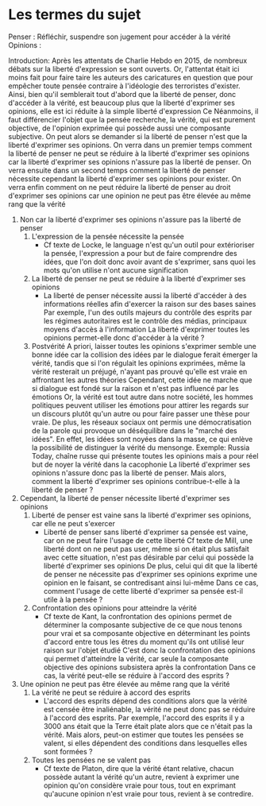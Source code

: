# Les termes du sujet
Penser : Réfléchir, suspendre son jugement pour accéder à la vérité
Opinions : 

Introduction: 
Après les attentats de Charlie Hebdo en 2015, de nombreux débats sur la liberté d'expression se sont ouverts. Or, l'attentat était ici moins fait pour faire taire les auteurs des caricatures en question que pour empêcher toute pensée contraire à l'idéologie des terroristes d'exister. Ainsi, bien qu'il semblerait tout d'abord que la liberté de penser, donc d'accéder à la vérité, est beaucoup plus que la liberté d'exprimer ses opinions, elle est ici réduite à la simple liberté d'expression Ce Néanmoins, il faut différencier l'objet que la pensée recherche, la vérité, qui est purement objective, de l'opinion exprimée qui possède aussi une composante subjective. On peut alors se demander si la liberté de penser n'est que la liberté d'exprimer ses opinions. On verra dans un premier temps comment la liberté de penser ne peut se réduire à la liberté d'exprimer ses opinions car la liberté d'exprimer ses opinions n'assure pas la liberté de penser. On verra ensuite dans un second temps comment la liberté de penser nécessite cependant la liberté d'exprimer ses opinions pour exister. On verra enfin comment on ne peut réduire la liberté de penser au droit d'exprimer ses opinions car une opinion ne peut pas être élevée au même rang que la vérité

1. Non car la liberté d'exprimer ses opinions n'assure pas la liberté de penser
	1. L'expression de la pensée nécessite la pensée
		- Cf texte de Locke, le language n'est qu'un outil pour extérioriser la pensée, l'expression a pour but de faire comprendre des idées, que l'on doit donc avoir avant de s'exprimer, sans quoi les mots qu'on utilise n'ont aucune signification
	2. La liberté de penser ne peut se réduire à la liberté d'exprimer ses opinions
		- La liberté de penser nécessite aussi la liberté d'accéder à des informations réelles afin d'exercer la raison sur des bases saines 
			Par exemple, l'un des outils majeurs du contrôle des esprits par les régimes autoritaires est le contrôle des médias, principaux moyens d'accès à l'information
			La liberté d'exprimer toutes les opinions permet-elle donc d'accéder à la vérité ?
	3. Postvérité
		A priori, laisser toutes les opinions s'exprimer semble une bonne idée car la collision des idées par le dialogue ferait émerger la vérité, tandis que si l'on régulait les opinions exprimées, même la vérité resterait un préjugé, n'ayant pas prouvé qu'elle est vraie en affrontant les autres théories
		Cependant, cette idée ne marche que si dialogue est fondé sur la raison et n'est pas influencé par les émotions
		Or, la vérité est tout autre dans notre société, les hommes politiques peuvent utiliser les émotions pour attirer les regards sur un discours plutôt qu'un autre ou pour faire passer une thèse pour vraie. De plus, les réseaux sociaux ont permis une démocratisation de la parole qui provoque un déséquilibre dans le "marché des idées". En effet, les idées sont noyées dans la masse, ce qui enlève la possibilité de distinguer la vérité du mensonge.
		Exemple: Russia Today, chaîne russe qui présente toutes les opinions mais a pour réel but de noyer la vérité dans la cacophonie
	La liberté d'exprimer ses opinions n'assure donc pas la liberté de penser. Mais alors, comment la liberté d'exprimer ses opinions contribue-t-elle à la liberté de penser ? 
2. Cependant, la liberté de penser nécessite liberté d'exprimer ses opinions
	1. Liberté de penser est vaine sans la liberté d'exprimer ses opinions, car elle ne peut s'exercer
		- Liberté de penser sans liberté d'exprimer sa pensée est vaine, car on ne peut faire l'usage de cette liberté
			Cf texte de Mill, une liberté dont on ne peut pas user, même si on était plus satisfait avec cette situation, n'est pas désirable par celui qui possède la liberté d'exprimer ses opinions
			De plus, celui qui dit que la liberté de penser ne nécessite pas d'exprimer ses opinions exprime une opinion en le faisant, se contredisant ainsi lui-même
			Dans ce cas, comment l'usage de cette liberté d'exprimer sa pensée est-il utile à la pensée ?
	2. Confrontation des opinions pour atteindre la vérité
		- Cf texte de Kant, la confrontation des opinions permet de déterminer la composante subjective de ce que nous tenons pour vrai et sa composante objective en déterminant les points d'accord entre tous les êtres du moment qu'ils ont utilisé leur raison sur l'objet étudié
			C'est donc la confrontation des opinions qui permet d'atteindre la vérité, car seule la composante objective des opinions subsistera après la confrontation
			Dans ce cas, la vérité peut-elle se réduire à l'accord des esprits ?
3. Une opinion ne peut pas être élevée au même rang que la vérité
	1. La vérité ne peut se réduire à accord des esprits
		- L'accord des esprits dépend des conditions alors que la vérité est censée être inaliénable, la vérité ne peut donc pas se réduire à l'accord des esprits. Par exemple, l'accord des esprits il y a 3000 ans était que la Terre était plate alors que ce n'était pas la vérité. Mais alors, peut-on estimer que toutes les pensées se valent, si elles dépendent des conditions dans lesquelles elles sont formées ?
	2. Toutes les pensées ne se valent pas
		- Cf texte de Platon, dire que la vérité étant relative, chacun possède autant la vérité qu'un autre, revient à exprimer une opinion qu'on considère vraie pour tous, tout en exprimant qu'aucune opinion n'est vraie pour tous, revient à se contredire.